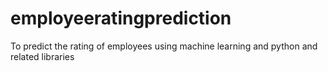 # employeeratingprediction
To predict the rating of employees using machine learning and python and related libraries
